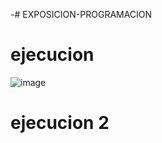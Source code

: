 -# EXPOSICION-PROGRAMACION

# ejecucion
![image](https://github.com/user-attachments/assets/4aba008d-3bdc-429c-b3ad-3292bbe425fc)
# ejecucion 2
